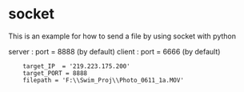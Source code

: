# socket

This is an example for how to send a file by using socket with python


server : port = 8888 (by default) 
client : port = 6666 (by default) 

        target_IP  = '219.223.175.200'
        target_PORT = 8888
        filepath = 'F:\\Swim_Proj\\Photo_0611_1a.MOV'



